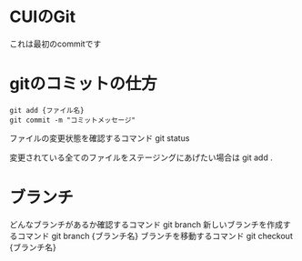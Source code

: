 # CUIのGit

これは最初のcommitです

# gitのコミットの仕方

```
git add {ファイル名}
git commit -m "コミットメッセージ"
```
ファイルの変更状態を確認するコマンド
git status

変更されている全てのファイルをステージングにあげたい場合は
git add .

# ブランチ
どんなブランチがあるか確認するコマンド
git branch
新しいブランチを作成するコマンド
git branch {ブランチ名}
ブランチを移動するコマンド
git checkout {ブランチ名}

